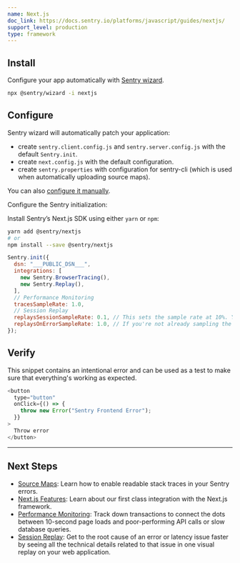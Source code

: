 ```yaml
---
name: Next.js
doc_link: https://docs.sentry.io/platforms/javascript/guides/nextjs/
support_level: production
type: framework
---
```


## Install
Configure your app automatically with [Sentry wizard](https://docs.sentry.io/platforms/javascript/guides/nextjs/#configure).

```bash
npx @sentry/wizard -i nextjs
```

## Configure
Sentry wizard will automatically patch your application:

- create `sentry.client.config.js` and `sentry.server.config.js` with the default `Sentry.init`.
- create `next.config.js` with the default configuration.
- create `sentry.properties` with configuration for sentry-cli (which is used when automatically uploading source maps).

You can also [configure it manually](https://docs.sentry.io/platforms/javascript/guides/nextjs/manual-setup/).

Configure the Sentry initialization:

Install Sentry’s Next.js SDK using either `yarn` or `npm`:

```bash
yarn add @sentry/nextjs
# or
npm install --save @sentry/nextjs
```

```javascript
Sentry.init({
  dsn: "___PUBLIC_DSN___",
  integrations: [
    new Sentry.BrowserTracing(),
    new Sentry.Replay(),
  ],
  // Performance Monitoring
  tracesSampleRate: 1.0,
  // Session Replay
  replaysSessionSampleRate: 0.1, // This sets the sample rate at 10%. You may want to change it to 100% while in development and then sample at a lower rate in production.
  replaysOnErrorSampleRate: 1.0, // If you're not already sampling the entire session, change the sample rate to 100% when sampling sessions where errors occur.
});
```

## Verify
This snippet contains an intentional error and can be used as a test to make sure that everything's working as expected.

```javascript
<button
  type="button"
  onClick={() => {
    throw new Error("Sentry Frontend Error");
  }}
>
  Throw error
</button>
```

---
## Next Steps
- [Source Maps](https://docs.sentry.io/platforms/javascript/guides/nextjs/sourcemaps/): Learn how to enable readable stack traces in your Sentry errors.
- [Next.js Features](https://docs.sentry.io/platforms/javascript/guides/nextjs/features/): Learn about our first class integration with the Next.js framework.
- [Performance Monitoring](https://docs.sentry.io/platforms/javascript/guides/nextjs/performance/): Track down transactions to connect the dots between 10-second page loads and poor-performing API calls or slow database queries.
- [Session Replay](https://docs.sentry.io/platforms/javascript/guides/nextjs/session-replay/): Get to the root cause of an error or latency issue faster by seeing all the technical details related to that issue in one visual replay on your web application.
